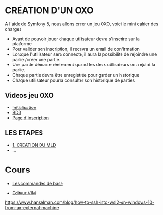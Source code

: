 # CRÉATION D'UN OXO

A l'aide de Symfony 5, nous allons créer un jeu OXO, voici le mini cahier des charges

- Avant de pouvoir jouer chaque utilisateur devra s'inscrire sur la platforme
- Pour valider son inscription, il recevra un email de confirmation
- Lorsque l'utilisateur sera connecté, il aura la possibilité de rejoindre une partie /créer une partie.
- Une partie démarre réellement quand les deux utilisateurs ont rejoint la partie.
- Chaque partie devra être enregistrée pour garder un historique
- Chaque utilisateur pourra consulter son historique de parties


## Videos jeu OXO
- [Initialisation](https://www.youtube.com/watch?v=BMYhICaOd9U)
- [BDD](https://www.youtube.com/watch?v=_Rl_rHmZOjQ)
- [Page d'inscription](https://www.youtube.com/watch?v=XDu8KS4tvF4)


## LES ETAPES

- [1. CREATION DU MLD](doc/mld.md)
- …


# Cours

- [Les commandes de base](doc/basic_commands.md)

- [Editeur VIM](doc/vim.md)

<!--

- [Installation de package]()

- [Installation de NGINX et configuration]()

- commande vim

pipe récupérer les sorties


BASH LES VARIABLES


- ou sont sotkcer les commandes

- Différents shells


- [Utilisation de VIM](doc/users.md)

- [Gestion des utilisateurs et groupe](doc/users.md)

- [Installation d'un serveur nginx](doc/users.md)

- [Installation de MySQL](doc/users.md)

- [Taches CRON](doc/users.md)

- [Taches CRON](doc/users.md)

- [les utilisateurs et ssh](doc/users.md)

-->



https://www.hanselman.com/blog/how-to-ssh-into-wsl2-on-windows-10-from-an-external-machine
